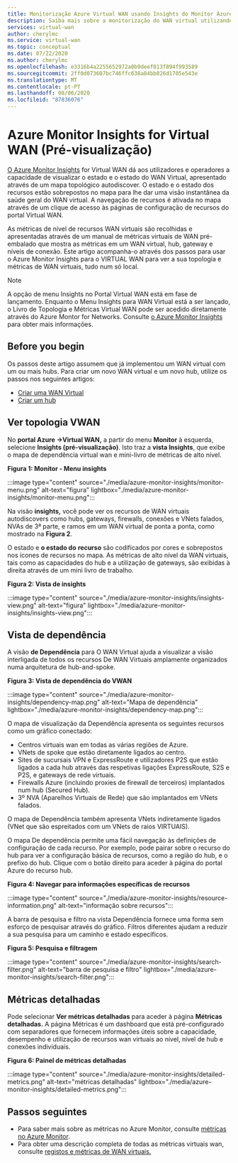 ```yaml
---
title: Monitorização Azure Virtual WAN usando Insights do Monitor Azure
description: Saiba mais sobre a monitorização do WAN virtual utilizando insights do Monitor Azure
services: virtual-wan
author: cherylmc
ms.service: virtual-wan
ms.topic: conceptual
ms.date: 07/22/2020
ms.author: cherylmc
ms.openlocfilehash: e3316b4a2255652972a0b9deef813f894f993589
ms.sourcegitcommit: 2ff0d073607bc746ffc638a84bb026d1705e543e
ms.translationtype: MT
ms.contentlocale: pt-PT
ms.lasthandoff: 08/06/2020
ms.locfileid: "87836076"
---
```

# <a name="azure-monitor-insights-for-virtual-wan-preview"></a>Azure Monitor Insights for Virtual WAN (Pré-visualização)

[O Azure Monitor Insights](../azure-monitor/insights/network-insights-overview.md) for Virtual WAN dá aos utilizadores e operadores a capacidade de visualizar o estado e o estado do WAN Virtual, apresentado através de um mapa topológico autodiscover. O estado e o estado dos recursos estão sobrepostos no mapa para lhe dar uma visão instantânea da saúde geral do WAN virtual. A navegação de recursos é ativada no mapa através de um clique de acesso às páginas de configuração de recursos do portal Virtual WAN.

As métricas de nível de recursos WAN virtuais são recolhidas e apresentadas através de um manual de métricas virtuais de WAN pré-embalado que mostra as métricas em um WAN virtual, hub, gateway e níveis de conexão. Este artigo acompanha-o através dos passos para usar o Azure Monitor Insights para o VIRTUAL WAN para ver a sua topologia e métricas de WAN virtuais, tudo num só local.

> [!NOTE]
> A opção de menu Insights no Portal Virtual WAN está em fase de lançamento. Enquanto o Menu Insights para WAN Virtual está a ser lançado, o Livro de Topologia e Métricas Virtual WAN pode ser acedido diretamente através do Azure Montor for Networks. Consulte [o Azure Monitor Insights](../azure-monitor/insights/network-insights-overview.md) para obter mais informações. 
>

## <a name="before-you-begin"></a>Before you begin

Os passos deste artigo assumem que já implementou um WAN virtual com um ou mais hubs. Para criar um novo WAN virtual e um novo hub, utilize os passos nos seguintes artigos:

* [Criar uma WAN Virtual](virtual-wan-site-to-site-portal.md#openvwan)
* [Criar um hub](virtual-wan-site-to-site-portal.md#hub)

## <a name="view-vwan-topology"></a><a name="topology"></a>Ver topologia VWAN

No **portal Azure ->Virtual WAN,** a partir do menu **Monitor** à esquerda, selecione **Insights (pré-visualização)**. Isto traz a **vista Insights**, que exibe o mapa de dependência virtual wan e mini-livro de métricas de alto nível.

**Figura 1: Monitor - Menu insights**

:::image type="content" source="./media/azure-monitor-insights/monitor-menu.png" alt-text="figura" lightbox="./media/azure-monitor-insights/monitor-menu.png":::

Na visão **insights,** você pode ver os recursos de WAN virtuais autodiscovers como hubs, gateways, firewalls, conexões e VNets falados, NVAs de 3ª parte, e ramos em um WAN virtual de ponta a ponta, como mostrado na **Figura 2**.

O estado e **o estado do** **recurso** são codificados por cores e sobrepostos nos ícones de recursos no mapa. As métricas de alto nível da WAN virtuais, tais como as capacidades do hub e a utilização de gateways, são exibidas à direita através de um mini livro de trabalho.

**Figura 2: Vista de insights**

:::image type="content" source="./media/azure-monitor-insights/insights-view.png" alt-text="figura" lightbox="./media/azure-monitor-insights/insights-view.png":::

## <a name="dependency-view"></a><a name="dependency"></a>Vista de dependência

A visão **de Dependência** para O WAN Virtual ajuda a visualizar a visão interligada de todos os recursos De WAN Virtuais amplamente organizados numa arquitetura de hub-and-spoke.

**Figura 3: Vista de dependência do VWAN**

:::image type="content" source="./media/azure-monitor-insights/dependency-map.png" alt-text="Mapa de dependência" lightbox="./media/azure-monitor-insights/dependency-map.png":::

O mapa de visualização da Dependência apresenta os seguintes recursos como um gráfico conectado:

* Centros virtuais wan em todas as várias regiões de Azure.
* VNets de spoke que estão diretamente ligados ao centro.
* Sites de sucursais VPN e ExpressRoute e utilizadores P2S que estão ligados a cada hub através das respetivas ligações ExpressRoute, S2S e P2S, e gateways de rede virtuais.
* Firewalls Azure (incluindo proxies de firewall de terceiros) implantados num hub (Secured Hub).
* 3º NVA (Aparelhos Virtuais de Rede) que são implantados em VNets falados.

O mapa de Dependência também apresenta VNets indiretamente ligados (VNet que são espreitados com um VNets de raios VIRTUAIS).

O mapa De dependência permite uma fácil navegação às definições de configuração de cada recurso. Por exemplo, pode pairar sobre o recurso do hub para ver a configuração básica de recursos, como a região do hub, e o prefixo do hub. Clique com o botão direito para aceder à página do portal Azure do recurso hub.

**Figura 4: Navegar para informações específicas de recursos**

:::image type="content" source="./media/azure-monitor-insights/resource-information.png" alt-text="informação sobre recursos":::

A barra de pesquisa e filtro na vista Dependência fornece uma forma sem esforço de pesquisar através do gráfico. Filtros diferentes ajudam a reduzir a sua pesquisa para um caminho e estado específicos.

**Figura 5: Pesquisa e filtragem**

:::image type="content" source="./media/azure-monitor-insights/search-filter.png" alt-text="barra de pesquisa e filtro" lightbox="./media/azure-monitor-insights/search-filter.png":::

## <a name="detailed-metrics"></a><a name="detailed"></a>Métricas detalhadas

Pode selecionar **Ver métricas detalhadas** para aceder à página **Métricas detalhadas.** A página Métricas é um dashboard que está pré-configurado com separadores que fornecem informações úteis sobre a capacidade, desempenho e utilização de recursos wan virtuais ao nível, nível de hub e conexões individuais.

**Figura 6: Painel de métricas detalhadas**

:::image type="content" source="./media/azure-monitor-insights/detailed-metrics.png" alt-text="métricas detalhadas" lightbox="./media/azure-monitor-insights/detailed-metrics.png":::

## <a name="next-steps"></a>Passos seguintes

* Para saber mais sobre as métricas no Azure Monitor, consulte [métricas no Azure Monitor](../azure-monitor/platform/data-platform-metrics.md).
* Para obter uma descrição completa de todas as métricas virtuais wan, consulte [registos e métricas de WAN virtuais.](logs-metrics.md)
